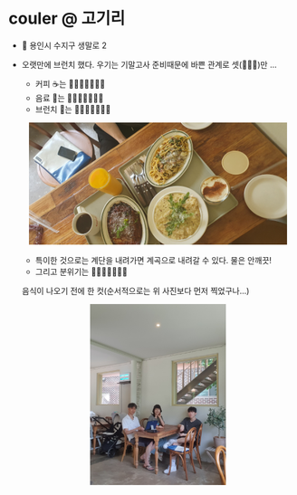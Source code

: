 # couler @ 고기리

- 🚗 용인시 수지구 생말로 2  
  
- 오랫만에 브런치 했다. 우기는 기말고사 준비때문에 바쁜 관계로 셋(👨‍👩‍👦)만 ...  
  + 커피 ☕는 💖🧡💛💚🖤🖤🖤 
  + 음료 🥛는 💖🧡💛💚💙🖤🖤
  + 브런치 🍝는 💖🧡💛💚💙🖤🖤

  <p align="center">
  <img src="/images/IMG_0319.jpeg" width="95%" height="95%">
  </p>

  + 특이한 것으로는 계단을 내려가면 계곡으로 내려갈 수 있다. 물은  안깨끗!   
  + 그리고 분위기는 💖🧡💛💚💙🖤🖤
    
  음식이 나오기 전에 한 컷(순서적으로는 위 사진보다 먼저 찍었구나...)

  <p align="center">
  <img src="/images/240609_couler_005.jpg" width="50%" height="50%">
  </p>

